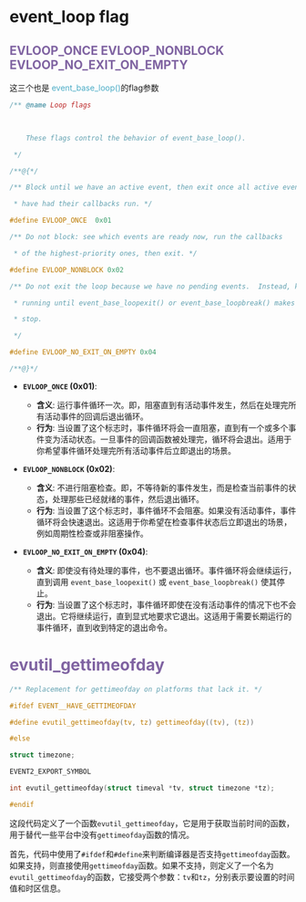 # event_loop flag

## <font color="#8064a2">EVLOOP_ONCE</font> <font color="#8064a2">EVLOOP_NONBLOCK</font> <font color="#8064a2">EVLOOP_NO_EXIT_ON_EMPTY</font>

这三个也是 <font color="#4bacc6">event_base_loop()</font>的flag参数
```c
/** @name Loop flags

  

    These flags control the behavior of event_base_loop().

 */

/**@{*/

/** Block until we have an active event, then exit once all active events

 * have had their callbacks run. */

#define EVLOOP_ONCE  0x01

/** Do not block: see which events are ready now, run the callbacks

 * of the highest-priority ones, then exit. */

#define EVLOOP_NONBLOCK 0x02

/** Do not exit the loop because we have no pending events.  Instead, keep

 * running until event_base_loopexit() or event_base_loopbreak() makes us

 * stop.

 */

#define EVLOOP_NO_EXIT_ON_EMPTY 0x04

/**@}*/
```

- **`EVLOOP_ONCE` (0x01)**:
    
    - **含义**: 运行事件循环一次。即，阻塞直到有活动事件发生，然后在处理完所有活动事件的回调后退出循环。
    - **行为**: 当设置了这个标志时，事件循环将会一直阻塞，直到有一个或多个事件变为活动状态。一旦事件的回调函数被处理完，循环将会退出。适用于你希望事件循环处理完所有活动事件后立即退出的场景。
- **`EVLOOP_NONBLOCK` (0x02)**:
    
    - **含义**: 不进行阻塞检查。即，不等待新的事件发生，而是检查当前事件的状态，处理那些已经就绪的事件，然后退出循环。
    - **行为**: 当设置了这个标志时，事件循环不会阻塞。如果没有活动事件，事件循环将会快速退出。这适用于你希望在检查事件状态后立即退出的场景，例如周期性检查或非阻塞操作。
- **`EVLOOP_NO_EXIT_ON_EMPTY` (0x04)**:
    
    - **含义**: 即使没有待处理的事件，也不要退出循环。事件循环将会继续运行，直到调用 `event_base_loopexit()` 或 `event_base_loopbreak()` 使其停止。
    - **行为**: 当设置了这个标志时，事件循环即使在没有活动事件的情况下也不会退出。它将继续运行，直到显式地要求它退出。这适用于需要长期运行的事件循环，直到收到特定的退出命令。
# <font color="#8064a2">evutil_gettimeofday</font>

```c
/** Replacement for gettimeofday on platforms that lack it. */

#ifdef EVENT__HAVE_GETTIMEOFDAY

#define evutil_gettimeofday(tv, tz) gettimeofday((tv), (tz))

#else

struct timezone;

EVENT2_EXPORT_SYMBOL

int evutil_gettimeofday(struct timeval *tv, struct timezone *tz);

#endif
```

这段代码定义了一个函数`evutil_gettimeofday`，它是用于获取当前时间的函数，用于替代一些平台中没有`gettimeofday`函数的情况。

首先，代码中使用了`#ifdef`和`#define`来判断编译器是否支持`gettimeofday`函数。如果支持，则直接使用`gettimeofday`函数。如果不支持，则定义了一个名为`evutil_gettimeofday`的函数，它接受两个参数：`tv`和`tz`，分别表示要设置的时间值和时区信息。
 